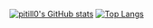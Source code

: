 [![pitill0's GitHub stats](https://github-readme-streak-stats-eight.vercel.app?user=pitill0&theme=dark)](https://git.io/streak-stats)
[![Top Langs](https://github-readme-stats.vercel.app/api/top-langs/?username=pitill0&layout=compact&theme=vision-friendly-dark)](https://github.com/anuraghazra/github-readme-stats)
<!--
![Metrics](https://metrics.lecoq.io/pitill0?template=classic&base=header%2C%20activity%2C%20community%2C%20repositories%2C%20metadata&base.indepth=false&base.hireable=false&base.skip=false&config.timezone=Europe%2FMadrid)
[![GitHub Streak](https://github-readme-streak-stats.herokuapp.com?user=pitill0&theme=dark)](https://git.io/streak-stats)
[![Top Langs](https://github-readme-stats.vercel.app/api/top-langs/?username=pitill0)](https://github.com/anuraghazra/github-readme-stats)
![pitill0's GitHub stats](https://github-readme-stats.vercel.app/api?username=pitill0&show_icons=true&theme=nord)
[![pitill0](http://github-readme-streak-stats.herokuapp.com?user=pitill0&theme=dark&background=000000)](https://git.io/streak-stats)

## Hi there 👋

**pitill0/pitill0** is a ✨ _special_ ✨ repository because its `README.md` (this file) appears on your GitHub profile.

Here are some ideas to get you started:

- 🔭 I’m currently working on ...
- 🌱 I’m currently learning ...
- 👯 I’m looking to collaborate on ...
- 🤔 I’m looking for help with ...
- 💬 Ask me about ...
- 📫 How to reach me: ...
- 😄 Pronouns: ...
- ⚡ Fun fact: ...
-->
